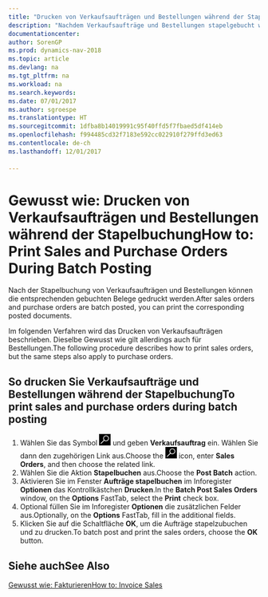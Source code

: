 ```yaml
---
title: "Drucken von Verkaufsaufträgen und Bestellungen während der Stapelbuchung"
description: "Nachdem Verkaufsaufträge und Bestellungen stapelgebucht wurden, können die entsprechenden gebuchten Belege gedruckt werden."
documentationcenter: 
author: SorenGP
ms.prod: dynamics-nav-2018
ms.topic: article
ms.devlang: na
ms.tgt_pltfrm: na
ms.workload: na
ms.search.keywords: 
ms.date: 07/01/2017
ms.author: sgroespe
ms.translationtype: HT
ms.sourcegitcommit: 1dfba8b14019991c95f40ffd5f7fbaed5df414eb
ms.openlocfilehash: f994485cd32f7183e592cc022910f279ffd3ed63
ms.contentlocale: de-ch
ms.lasthandoff: 12/01/2017

---
```

# <a name="how-to-print-sales-and-purchase-orders-during-batch-posting"></a><span data-ttu-id="9f24b-103">Gewusst wie: Drucken von Verkaufsaufträgen und Bestellungen während der Stapelbuchung</span><span class="sxs-lookup"><span data-stu-id="9f24b-103">How to: Print Sales and Purchase Orders During Batch Posting</span></span>
<span data-ttu-id="9f24b-104">Nach der Stapelbuchung von Verkaufsaufträgen und Bestellungen können die entsprechenden gebuchten Belege gedruckt werden.</span><span class="sxs-lookup"><span data-stu-id="9f24b-104">After sales orders and purchase orders are batch posted, you can print the corresponding posted documents.</span></span>  

<span data-ttu-id="9f24b-105">Im folgenden Verfahren wird das Drucken von Verkaufsaufträgen beschrieben. Dieselbe Gewusst wie gilt allerdings auch für Bestellungen.</span><span class="sxs-lookup"><span data-stu-id="9f24b-105">The following procedure describes how to print sales orders, but the same steps also apply to purchase orders.</span></span>  

## <a name="to-print-sales-and-purchase-orders-during-batch-posting"></a><span data-ttu-id="9f24b-106">So drucken Sie Verkaufsaufträge und Bestellungen während der Stapelbuchung</span><span class="sxs-lookup"><span data-stu-id="9f24b-106">To print sales and purchase orders during batch posting</span></span>  

1.  <span data-ttu-id="9f24b-107">Wählen Sie das Symbol ![Nach Seite oder Bericht suchen](../../media/ui-search/search_small.png "Nach Seite oder Bericht suchen") und geben **Verkaufsauftrag** ein. Wählen Sie dann den zugehörigen Link aus.</span><span class="sxs-lookup"><span data-stu-id="9f24b-107">Choose the ![Search for Page or Report](../../media/ui-search/search_small.png "Search for Page or Report icon") icon, enter **Sales Orders**, and then choose the related link.</span></span>  
2.  <span data-ttu-id="9f24b-108">Wählen Sie die Aktion **Stapelbuchen** aus.</span><span class="sxs-lookup"><span data-stu-id="9f24b-108">Choose the **Post Batch** action.</span></span>  
3.  <span data-ttu-id="9f24b-109">Aktivieren Sie im Fenster **Aufträge stapelbuchen** im Inforegister **Optionen** das Kontrollkästchen **Drucken**.</span><span class="sxs-lookup"><span data-stu-id="9f24b-109">In the **Batch Post Sales Orders** window, on the **Options** FastTab, select the **Print** check box.</span></span>  
4.  <span data-ttu-id="9f24b-110">Optional füllen Sie im Inforegister **Optionen** die zusätzlichen Felder aus.</span><span class="sxs-lookup"><span data-stu-id="9f24b-110">Optionally, on the **Options** FastTab, fill in the additional fields.</span></span>  
5.  <span data-ttu-id="9f24b-111">Klicken Sie auf die Schaltfläche **OK**, um die Aufträge stapelzubuchen und zu drucken.</span><span class="sxs-lookup"><span data-stu-id="9f24b-111">To batch post and print the sales orders, choose the **OK** button.</span></span>  

## <a name="see-also"></a><span data-ttu-id="9f24b-112">Siehe auch</span><span class="sxs-lookup"><span data-stu-id="9f24b-112">See Also</span></span>  
[<span data-ttu-id="9f24b-113">Gewusst wie: Fakturieren</span><span class="sxs-lookup"><span data-stu-id="9f24b-113">How to: Invoice Sales</span></span>](../../sales-how-invoice-sales.md)

